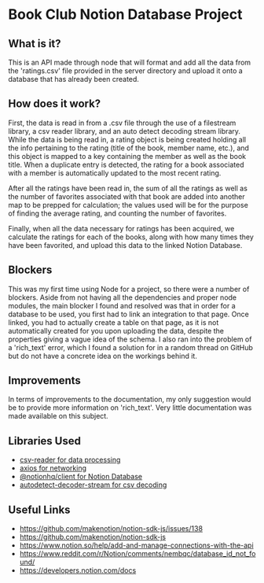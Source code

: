 # Book Club Notion Database Project

## What is it?

This is an API made through node that will format and add all the data from the 'ratings.csv' file provided in the server directory and upload it onto a database that has already been created.

## How does it work?

First, the data is read in from a .csv file through the use of a filestream library, a csv reader library, and an auto detect decoding stream library. While the data is being read in, a rating object is being created holding all the info pertaining to the rating (title of the book, member name, etc.), and this object is mapped to a key containing the member as well as the book title. When a duplicate entry is detected, the rating for a book associated with a member is automatically updated to the most recent rating.

After all the ratings have been read in, the sum of all the ratings as well as the number of favorites associated with that book are added into another map to be prepped for calculation; the values used will be for the purpose of finding the average rating, and counting the number of favorites.

Finally, when all the data necessary for ratings has been acquired, we calculate the ratings for each of the books, along with how many times they have been favorited, and upload this data to the linked Notion Database.

## Blockers

This was my first time using Node for a project, so there were a number of blockers. Aside from not having all the dependencies and proper node modules, the main blocker I found and resolved was that in order for a database to be used, you first had to link an integration to that page. Once linked, you had to actually create a table on that page, as it is not automatically created for you upon uploading the data, despite the properties giving a vague idea of the schema. I also ran into the problem of a 'rich_text' error, which I found a solution for in a random thread on GitHub but do not have a concrete idea on the workings behind it.

## Improvements

In terms of improvements to the documentation, my only suggestion would be to provide more information on 'rich_text'. Very little documentation was made available on this subject.

## Libraries Used

* [csv-reader for data processing](https://www.npmjs.com/package/csv-reader)
* [axios for networking](https://www.npmjs.com/package/axios)
* [@notionhq/client for Notion Database](https://www.npmjs.com/package/@notionhq/client)
* [autodetect-decoder-stream for csv decoding](https://www.npmjs.com/package/autodetect-decoder-stream)

## Useful Links

* https://github.com/makenotion/notion-sdk-js/issues/138
* https://github.com/makenotion/notion-sdk-js
* https://www.notion.so/help/add-and-manage-connections-with-the-api
* https://www.reddit.com/r/Notion/comments/nembqc/database_id_not_found/
* https://developers.notion.com/docs